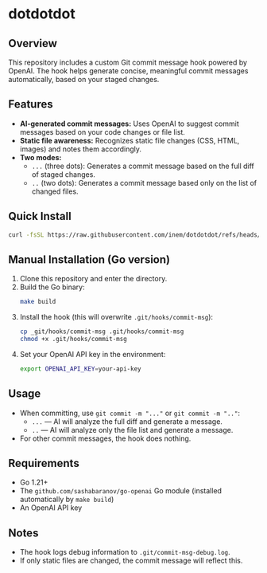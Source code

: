 # dotdotdot

## Overview

This repository includes a custom Git commit message hook powered by OpenAI. The hook helps generate concise, meaningful commit messages automatically, based on your staged changes.

## Features

- **AI-generated commit messages:** Uses OpenAI to suggest commit messages based on your code changes or file list.
- **Static file awareness:** Recognizes static file changes (CSS, HTML, images) and notes them accordingly.
- **Two modes:**
  - `...` (three dots): Generates a commit message based on the full diff of staged changes.
  - `..` (two dots): Generates a commit message based only on the list of changed files.

## Quick Install

```sh
curl -fsSL https://raw.githubusercontent.com/inem/dotdotdot/refs/heads/main/install.sh | sh
```

## Manual Installation (Go version)

1. Clone this repository and enter the directory.
2. Build the Go binary:
   ```bash
   make build
   ```
3. Install the hook (this will overwrite `.git/hooks/commit-msg`):
   ```bash
   cp _git/hooks/commit-msg .git/hooks/commit-msg
   chmod +x .git/hooks/commit-msg
   ```
4. Set your OpenAI API key in the environment:
   ```bash
   export OPENAI_API_KEY=your-api-key
   ```

## Usage

- When committing, use `git commit -m "..."` or `git commit -m ".."`:
  - `...` — AI will analyze the full diff and generate a message.
  - `..` — AI will analyze only the file list and generate a message.
- For other commit messages, the hook does nothing.

## Requirements

- Go 1.21+
- The `github.com/sashabaranov/go-openai` Go module (installed automatically by `make build`)
- An OpenAI API key

## Notes

- The hook logs debug information to `.git/commit-msg-debug.log`.
- If only static files are changed, the commit message will reflect this.